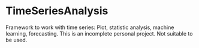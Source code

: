 # TimeSeriesAnalysis
Framework to work with time series: Plot, statistic analysis, machine learning, forecasting.
This is an incomplete personal project. Not suitable to be used. 
